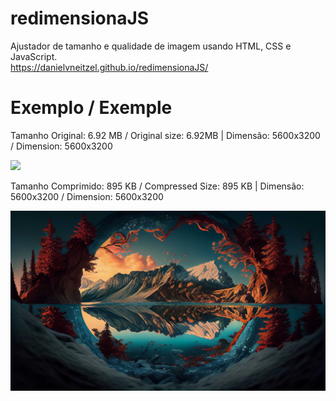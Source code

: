 # redimensionaJS
Ajustador de tamanho e qualidade de imagem usando HTML, CSS e JavaScript.
<br>
<a href="https://danielvneitzel.github.io/redimensionaJS/">https://danielvneitzel.github.io/redimensionaJS/</a>

<h1>Exemplo / Exemple</h1>

<p>Tamanho Original: 6.92 MB / Original size: 6.92MB | Dimensão: 5600x3200  / Dimension: 5600x3200</p>
<img src="exemple/majestic-mountain-peak-tranquil-winter-landscape-generated-by-ai.jpg">

<p>Tamanho Comprimido: 895 KB / Compressed Size: 895 KB | Dimensão: 5600x3200  / Dimension: 5600x3200</p>
<img src="exemple/majestic-mountain-peak-tranquil-winter-landscape-generated-by-ai_8-3-24.jpg">
